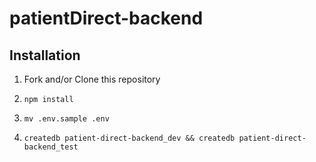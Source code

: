 # patientDirect-backend

## Installation

1. Fork and/or Clone this repository

1. `npm install`

1. `mv .env.sample .env`

1. `createdb patient-direct-backend_dev && createdb patient-direct-backend_test`
